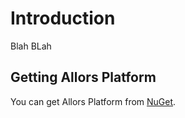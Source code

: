 Introduction
=====

Blah BLah

## Getting Allors Platform

You can get Allors Platform from [NuGet](https://nuget.org/packages/AllorsPlatform/).

